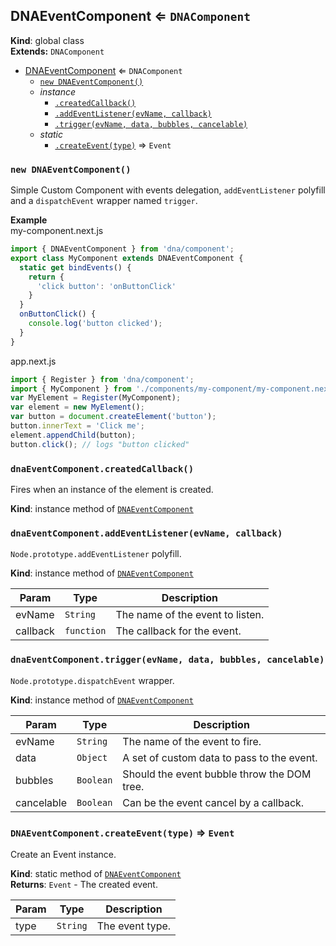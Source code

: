 <a name="DNAEventComponent"></a>
## DNAEventComponent ⇐ <code>DNAComponent</code>
**Kind**: global class  
**Extends:** <code>DNAComponent</code>  

* [DNAEventComponent](#DNAEventComponent) ⇐ <code>DNAComponent</code>
    * [`new DNAEventComponent()`](#new_DNAEventComponent_new)
    * _instance_
        * [`.createdCallback()`](#DNAEventComponent+createdCallback)
        * [`.addEventListener(evName, callback)`](#DNAEventComponent+addEventListener)
        * [`.trigger(evName, data, bubbles, cancelable)`](#DNAEventComponent+trigger)
    * _static_
        * [`.createEvent(type)`](#DNAEventComponent.createEvent) ⇒ <code>Event</code>

<a name="new_DNAEventComponent_new"></a>
### `new DNAEventComponent()`
Simple Custom Component with events delegation, `addEventListener` polyfill and a `dispatchEvent` wrapper named `trigger`.

**Example**  
my-component.next.js
```js
import { DNAEventComponent } from 'dna/component';
export class MyComponent extends DNAEventComponent {
  static get bindEvents() {
    return {
      'click button': 'onButtonClick'
    }
  }
  onButtonClick() {
    console.log('button clicked');
  }
}
```
app.next.js
```js
import { Register } from 'dna/component';
import { MyComponent } from './components/my-component/my-component.next.js';
var MyElement = Register(MyComponent);
var element = new MyElement();
var button = document.createElement('button');
button.innerText = 'Click me';
element.appendChild(button);
button.click(); // logs "button clicked"
```
<a name="DNAEventComponent+createdCallback"></a>
### `dnaEventComponent.createdCallback()`
Fires when an instance of the element is created.

**Kind**: instance method of <code>[DNAEventComponent](#DNAEventComponent)</code>  
<a name="DNAEventComponent+addEventListener"></a>
### `dnaEventComponent.addEventListener(evName, callback)`
`Node.prototype.addEventListener` polyfill.

**Kind**: instance method of <code>[DNAEventComponent](#DNAEventComponent)</code>  

| Param | Type | Description |
| --- | --- | --- |
| evName | <code>String</code> | The name of the event to listen. |
| callback | <code>function</code> | The callback for the event. |

<a name="DNAEventComponent+trigger"></a>
### `dnaEventComponent.trigger(evName, data, bubbles, cancelable)`
`Node.prototype.dispatchEvent` wrapper.

**Kind**: instance method of <code>[DNAEventComponent](#DNAEventComponent)</code>  

| Param | Type | Description |
| --- | --- | --- |
| evName | <code>String</code> | The name of the event to fire. |
| data | <code>Object</code> | A set of custom data to pass to the event. |
| bubbles | <code>Boolean</code> | Should the event bubble throw the DOM tree. |
| cancelable | <code>Boolean</code> | Can be the event cancel by a callback. |

<a name="DNAEventComponent.createEvent"></a>
### `DNAEventComponent.createEvent(type)` ⇒ <code>Event</code>
Create an Event instance.

**Kind**: static method of <code>[DNAEventComponent](#DNAEventComponent)</code>  
**Returns**: <code>Event</code> - The created event.  

| Param | Type | Description |
| --- | --- | --- |
| type | <code>String</code> | The event type. |

